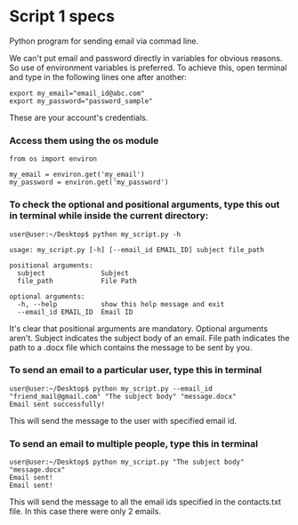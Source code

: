 # Script 1 specs

Python program for sending email via commad line.

We can't put email and password directly in variables for obvious reasons. So use of environment variables is preferred. To achieve this, open terminal and type in the following lines one after another:

```
export my_email="email_id@abc.com"
export my_password="password_sample"
```

These are your account's credentials.

### Access them using the os module

```
from os import environ

my_email = environ.get('my_email')
my_password = environ.get('my_password')
```

### To check the optional and positional arguments, type this out in terminal while inside the current directory:

```
user@user:~/Desktop$ python my_script.py -h 

usage: my_script.py [-h] [--email_id EMAIL_ID] subject file_path

positional arguments:
  subject              Subject
  file_path            File Path

optional arguments:
  -h, --help           show this help message and exit
  --email_id EMAIL_ID  Email ID

```

It's clear that positional arguments are mandatory. Optional arguments aren't.
Subject indicates the subject body of an email. File path indicates the path to a .docx file which contains the message to be sent by you.

### To send an email to a particular user, type this in terminal

```
user@user:~/Desktop$ python my_script.py --email_id "friend_mail@gmail.com" "The subject body" "message.docx"
Email sent successfully!
```

This will send the message to the user with specified email id.

### To send an email to multiple people, type this in terminal

```
user@user:~/Desktop$ python my_script.py "The subject body" "message.docx"
Email sent!
Email sent!
```

This will send the message to all the email ids specified in the contacts.txt file. In this case there were only 2 emails.
